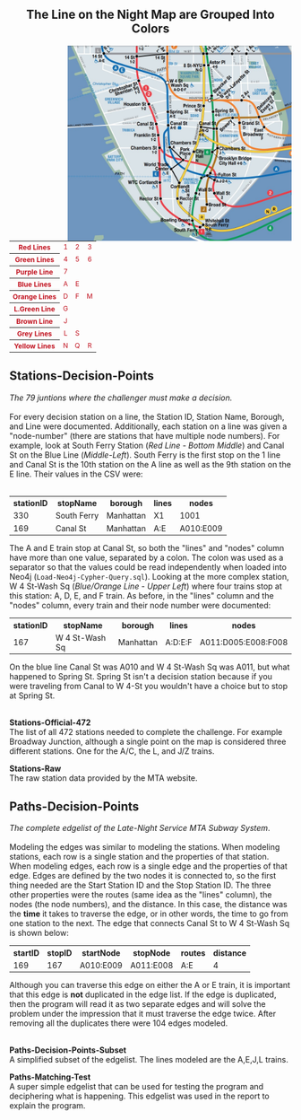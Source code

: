 <div>
    <h2 align='center'> The Line on the Night Map are Grouped Into Colors </h2>
</div>

<img align='right' width='400' style="float:right;" src="https://raw.githubusercontent.com/Williamdst/Capstone-2/main/Images/0007.MTA-Night.jpg" />

<div style="text-align:center;margin:0;font-size:12px;color:#c1121f" align='center'>
    <table>
    <tr>
        <th>Red Lines</th>
        <td>1</td>
        <td>2</td>
        <td>3</td>
    </tr>
    <tr>
        <th>Green Lines</th>
        <td>4</td>
        <td>5</td>
        <td>6</td>
    </tr>
    <tr>
        <th>Purple Line</th>
        <td>7</td>
    </tr>
    <tr>
        <th>Blue Lines</th>
        <td>A</td>
        <td>E</td>
    </tr>
    <tr>
        <th>Orange Lines</th>
        <td>D</td>
        <td>F</td>
        <td>M</td>
    </tr>
    <tr>
        <th>L.Green Line</th>
        <td>G</td>
    </tr>
     <tr>
        <th>Brown Line</th>
        <td>J</td>
    </tr>
     <tr>
        <th>Grey Lines</th>
        <td>L</td>
        <td>S</td>
    </tr>
    <tr>
        <th>Yellow Lines</th>
        <td>N</td>
        <td>Q</td>
        <td>R</td>
    </tr>
</table>
</div>

<h2>Stations-Decision-Points</h2>
<i>The 79 juntions where the challenger must make a decision.</i> <br> </br>
For every decision station on a line, the Station ID, Station Name, Borough, and Line were documented. Additionally, each station on a line was given a "node-number" (there are stations that have multiple node numbers). For example, look at South Ferry Station (<i>Red Line - Bottom Middle</i>) and Canal St on the Blue Line (<i>Middle-Left</i>). South Ferry is the first stop on the 1 line and Canal St is the 10th station on the A line as well as the 9th station on the E line. Their values in the CSV were: <br> </br>
    <table align='center'>
        <tr>
            <th>stationID</th>
            <th>stopName</th>
            <th>borough</th>
            <th>lines</th>
            <th>nodes</th>
        </tr>
        <tr>
            <td>330</td>
            <td>South Ferry</td>
            <td>Manhattan</td>
            <td>X1</td>
            <td>1001</td>
        </tr>
        <tr>
            <td>169</td>
            <td>Canal St</td>
            <td>Manhattan</td>
            <td>A:E</td>
            <td>A010:E009</td>
        </tr>
    </table>
    
The A and E train stop at Canal St, so both the "lines" and "nodes" column have more than one value, separated by a colon. The colon was used as a separator so that the values could be read independently when loaded into Neo4j (<code>Load-Neo4j-Cypher-Query.sql</code>). Looking at the more complex station, W 4 St-Wash Sq (<i>Blue/Orange Line - Upper Left</i>) where four trains stop at this station: A, D, E, and F train. As before, in the "lines" column and the "nodes" column, every train and their node number were documented:
   <table align='center'>
        <tr>
            <th>stationID</th>
            <th>stopName</th>
            <th>borough</th>
            <th>lines</th>
            <th>nodes</th>
        </tr>
        <tr>
            <td>167</td>
            <td>W 4 St-Wash Sq</td>
            <td>Manhattan</td>
            <td>A:D:E:F</td>
            <td>A011:D005:E008:F008</td>
        </tr>
    </table>
    
On the blue line Canal St was A010 and W 4 St-Wash Sq was A011, but what happened to Spring St. Spring St isn't a decision station because if you were traveling from Canal to W 4-St you wouldn't have a choice but to stop at Spring St. <br> </br>

<b>Stations-Official-472</b> <br />
The list of all 472 stations needed to complete the challenge. For example Broadway Junction, although a single point on the map is considered three different stations. One for the A/C, the L, and J/Z trains. 

<b>Stations-Raw</b><br />
The raw station data provided by the MTA website.



<h2>Paths-Decision-Points</h2>
<i>The complete edgelist of the Late-Night Service MTA Subway System</i>. <br> </br>
Modeling the edges was similar to modeling the stations. When modeling stations, each row is a single station and the properties of that station. When modeling edges, each row is a single edge and the properties of that edge. Edges are defined by the two nodes it is connected to, so the first thing needed are the Start Station ID and the Stop Station ID. The three other properties were the routes (same idea as the "lines" column), the nodes (the node numbers), and the distance. In this case, the distance was the <b>time</b> it takes to traverse the edge, or in other words, the time to go from one station to the next. The edge that connects Canal St to W 4 St-Wash Sq is shown below:
 <table align='center'>
        <tr>
            <th>startID</th>
            <th>stopID</th>
            <th>startNode</th>
            <th>stopNode</th>
            <th>routes</th>
            <th>distance</th>
        </tr>
        <tr>
            <td>169</td>
            <td>167</td>
            <td>A010:E009</td>
            <td>A011:E008</td>
            <td>A:E</td>
            <td>4</td>
        </tr>
    </table>
Although you can traverse this edge on either the A or E train, it is important that this edge is <b>not</b> duplicated in the edge list. If the edge is duplicated, then the program will read it as two separate edges and will solve the problem under the impression that it must traverse the edge twice. After removing all the duplicates there were 104 edges modeled. <br> </br>


<b>Paths-Decision-Points-Subset</b><br />
A simplified subset of the edgelist. The lines modeled are the A,E,J,L trains. <br />

<b>Paths-Matching-Test</b><br />
A super simple edgelist that can be used for testing the program and deciphering what is happening. This edgelist was used in the report to explain the program.



